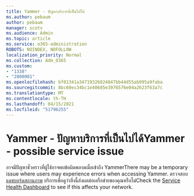 ```yaml
---
title: Yammer - ปัญหาบริการที่เป็นไปได้
ms.author: pebaum
author: pebaum
manager: scotv
ms.audience: Admin
ms.topic: article
ms.service: o365-administration
ROBOTS: NOINDEX, NOFOLLOW
localization_priority: Normal
ms.collection: Adm_O365
ms.custom:
- "1338"
- "2800001"
ms.openlocfilehash: bf01341a34719326824847bb44d55ab995a9faba
ms.sourcegitcommit: 8bc60ec34bc1e40685e3976576e04a2623f63a7c
ms.translationtype: MT
ms.contentlocale: th-TH
ms.lasthandoff: 04/15/2021
ms.locfileid: "51796255"
---
```

# <a name="yammer---possible-service-issue"></a><span data-ttu-id="6bfc8-102">Yammer - ปัญหาบริการที่เป็นไปได้</span><span class="sxs-lookup"><span data-stu-id="6bfc8-102">Yammer - possible service issue</span></span>

<span data-ttu-id="6bfc8-103">อาจมีปัญหาชั่วคราวที่ผู้ใช้อาจพบข้อผิดพลาดเมื่อเข้าถึง Yammer</span><span class="sxs-lookup"><span data-stu-id="6bfc8-103">There may be a temporary issue where users may experience errors when accessing Yammer.</span></span> <span data-ttu-id="6bfc8-104">ตรวจสอบ [แดชบอร์ดสถานภาพ](https://admin.microsoft.com/AdminPortal/Home#/servicehealth) บริการเพื่อดูว่าสิ่งนี้ส่งผลต่อเครือข่ายของคุณหรือไม่</span><span class="sxs-lookup"><span data-stu-id="6bfc8-104">Check the [Service Health Dashboard](https://admin.microsoft.com/AdminPortal/Home#/servicehealth) to see if this affects your network.</span></span>
